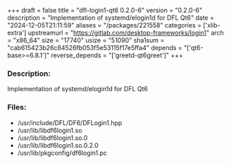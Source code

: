 +++
draft = false
title = "dfl-login1-qt6 0.2.0-6"
version = "0.2.0-6"
description = "Implementation of systemd/elogin1d for DFL Qt6"
date = "2024-12-05T21:11:59"
aliases = "/packages/221558"
categories = ['xlib-extra']
upstreamurl = "https://gitlab.com/desktop-frameworks/login1"
arch = "x86_64"
size = "17740"
usize = "51090"
sha1sum = "cab615423b26c84526fb053f5e53115f17e5ffa4"
depends = "['qt6-base>=6.8.1']"
reverse_depends = "['greetd-qt6greet']"
+++
### Description: 
Implementation of systemd/elogin1d for DFL Qt6

### Files: 
* /usr/include/DFL/DF6/DFLogin1.hpp
* /usr/lib/libdf6login1.so
* /usr/lib/libdf6login1.so.0
* /usr/lib/libdf6login1.so.0.2.0
* /usr/lib/pkgconfig/df6login1.pc
